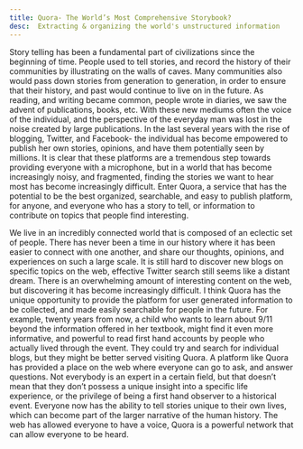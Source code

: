 ```yaml
---
title: Quora- The World’s Most Comprehensive Storybook?
desc:  Extracting & organizing the world's unstructured information
---
```


Story telling has been a fundamental part of civilizations since the beginning of time.  People used to tell stories, and record the history of their communities by illustrating on the walls of caves.  Many communities also would pass down stories from generation to generation, in order to ensure that their history, and past would continue to live on in the future.  As reading, and writing became common, people wrote in diaries, we saw the advent of publications, books, etc.  With these new mediums often the voice of the individual, and the perspective of the everyday man was lost in the noise created by large publications.  In the last several years with the rise of blogging, Twitter, and Facebook- the individual has become empowered to publish her own stories, opinions, and have them potentially seen by millions.  It is clear that these platforms are a tremendous step towards providing everyone with a microphone, but in a world that has become increasingly noisy, and fragmented, finding the stories we want to hear most has become increasingly difficult.  Enter Quora, a service that has the potential to be the best organized, searchable, and easy to publish platform, for anyone, and everyone who has a story to tell, or information to contribute on topics that people find interesting. 

We live in an incredibly connected world that is composed of an eclectic set of people.  There has never been a time in our history where it has been easier to connect with one another, and share our thoughts, opinions, and experiences on such a large scale.  It is still hard to discover new blogs on specific topics on the web, effective Twitter search still seems like a distant dream. There is an overwhelming amount of interesting content on the web, but discovering it has become increasingly difficult.  I think Quora has the unique opportunity to provide the platform for user generated information to be collected, and made easily searchable for people in the future.  For example, twenty years from now, a child who wants to learn about 9/11 beyond the information offered in her textbook, might find it even more informative, and powerful to read first hand accounts by people who actually lived through the event.  They could try and search for individual blogs, but they might be better served visiting Quora.  A platform like Quora has provided a place on the web where everyone can go to ask, and answer questions.  Not everybody is an expert in a certain field, but that doesn’t mean that they don’t possess a unique insight into a specific life experience, or the privilege of being a first hand observer to a historical event.  Everyone now has the ability to tell stories unique to their own lives, which can become part of the larger narrative of the human history.  The web has allowed everyone to have a voice, Quora is a powerful network that can allow everyone to be heard.